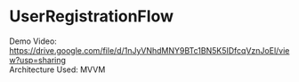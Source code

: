 # UserRegistrationFlow

Demo Video: https://drive.google.com/file/d/1nJyVNhdMNY9BTc1BN5K5IDfcqVznJoEl/view?usp=sharing
<br>Architecture Used: MVVM
